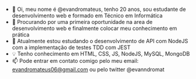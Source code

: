 - 👋 Oi, meu nome é @evandromateus, tenho 20 anos, sou estudante de desenvolvimento web e formado em Técnico em Informática
- 👀 Procurando por uma primeira oportunidade na area de desenvolvimento web e finalmente colocar meu conhecimento em prática
- 🌱 Atualmente estou estudando o desenvolvimento de API com NodeJS com a implementação de testes TDD com JEST
- :bulb: Tenho conhecimento em HTML, CSS, JS, NodeJS, MySQL, MongoDB
- 📫 Pode entrar em contato comigo pelo meu email: evandromateus06@gmail.com ou pelo twitter @evanndromat
